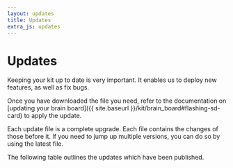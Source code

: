 ```yaml
---
layout: updates
title: Updates
extra_js: updates
---
```


# Updates

Keeping your kit up to date is very important. It enables us to deploy new features, as well as fix bugs.

Once you have downloaded the file you need, refer to the documentation on [updating your brain board]({{ site.baseurl }}/kit/brain_board#flashing-sd-card) to apply the update.

Each update file is a complete upgrade. Each file contains the changes of those before it. If you need to jump up multiple versions, you can do so by using the latest file.

The following table outlines the updates which have been published.
